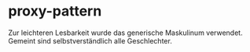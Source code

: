 # proxy-pattern

Zur leichteren Lesbarkeit wurde das generische Maskulinum verwendet. Gemeint sind selbstverständlich alle Geschlechter.

